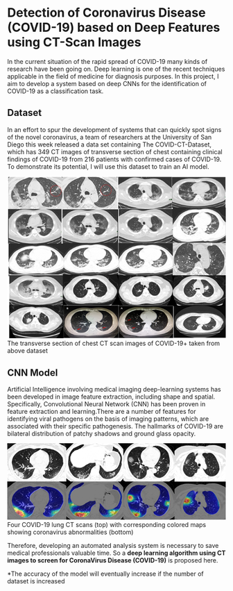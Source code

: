 # Detection of Coronavirus Disease (COVID-19) based on Deep Features using CT-Scan Images

In the current situation of the rapid spread of COVID-19 many kinds of research have been going on. Deep learning is one of the recent techniques applicable in the field of medicine for diagnosis purposes. In this project, I aim to develop a system based on deep CNNs for the identification of COVID-19 as a classification task.

## Dataset
In an effort to spur the development of systems that can quickly spot signs of the novel coronavirus, a team of researchers at the University of San Diego this week released a data set containing The COVID-CT-Dataset, which has 349 CT images of transverse section of chest containing clinical findings of COVID-19 from 216 patients with confirmed cases of COVID-19. To demonstrate its potential, I will use this dataset to train an AI model.

![](dataset.png)
The transverse section of chest CT scan images of COVID-19+ taken from above dataset


## CNN Model
Artificial Intelligence involving medical imaging deep-learning systems has been developed in image feature extraction, including shape and spatial. Specifically, Convolutional Neural Network (CNN) has been proven in feature extraction and learning.There are a number of features for identifying viral pathogens on the basis of imaging patterns, which are associated with their specific pathogenesis. The hallmarks of COVID-19 are bilateral distribution of patchy shadows and ground glass opacity.

![](covid-positive.png)
Four COVID-19 lung CT scans (top) with corresponding colored maps showing coronavirus abnormalities (bottom)

Therefore, developing an automated analysis system is necessary to save medical professionals valuable time. So a **deep learning algorithm using CT images to screen for CoronaVirus Disease (COVID-19)**  is proposed here. 

*The accuracy of the model will eventually increase if the number of dataset is increased
